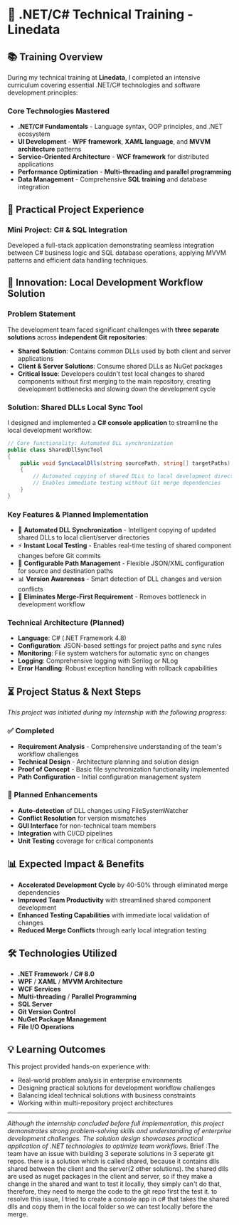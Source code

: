 # 🔧 .NET/C# Technical Training - Linedata

## 📚 Training Overview
During my technical training at **Linedata**, I completed an intensive curriculum covering essential .NET/C# technologies and software development principles:

### **Core Technologies Mastered**
- **.NET/C# Fundamentals** - Language syntax, OOP principles, and .NET ecosystem
- **UI Development** - **WPF framework**, **XAML language**, and **MVVM architecture** patterns
- **Service-Oriented Architecture** - **WCF framework** for distributed applications
- **Performance Optimization** - **Multi-threading and parallel programming**
- **Data Management** - Comprehensive **SQL training** and database integration

## 🎯 Practical Project Experience

### **Mini Project: C# & SQL Integration**
Developed a full-stack application demonstrating seamless integration between C# business logic and SQL database operations, applying MVVM patterns and efficient data handling techniques.

## 🚀 Innovation: Local Development Workflow Solution

### **Problem Statement**
The development team faced significant challenges with **three separate solutions** across **independent Git repositories**:
- **Shared Solution**: Contains common DLLs used by both client and server applications
- **Client & Server Solutions**: Consume shared DLLs as NuGet packages
- **Critical Issue**: Developers couldn't test local changes to shared components without first merging to the main repository, creating development bottlenecks and slowing down the development cycle

### **Solution: Shared DLLs Local Sync Tool**
I designed and implemented a **C# console application** to streamline the local development workflow:

```csharp
// Core functionality: Automated DLL synchronization
public class SharedDllSyncTool
{
    public void SyncLocalDlls(string sourcePath, string[] targetPaths)
    {
        // Automated copying of shared DLLs to local development directories
        // Enables immediate testing without Git merge dependencies
    }
}
```

### **Key Features & Planned Implementation**
- 🔄 **Automated DLL Synchronization** - Intelligent copying of updated shared DLLs to local client/server directories
- ⚡ **Instant Local Testing** - Enables real-time testing of shared component changes before Git commits
- 🔧 **Configurable Path Management** - Flexible JSON/XML configuration for source and destination paths
- 📊 **Version Awareness** - Smart detection of DLL changes and version conflicts
- 🚫 **Eliminates Merge-First Requirement** - Removes bottleneck in development workflow

### **Technical Architecture (Planned)**
- **Language**: C# (.NET Framework 4.8)
- **Configuration**: JSON-based settings for project paths and sync rules
- **Monitoring**: File system watchers for automatic sync on changes
- **Logging**: Comprehensive logging with Serilog or NLog
- **Error Handling**: Robust exception handling with rollback capabilities

## ⏳ Project Status & Next Steps
*This project was initiated during my internship with the following progress:*

### **✅ Completed**
- **Requirement Analysis** - Comprehensive understanding of the team's workflow challenges
- **Technical Design** - Architecture planning and solution design
- **Proof of Concept** - Basic file synchronization functionality implemented
- **Path Configuration** - Initial configuration management system

### **🔄 Planned Enhancements**
- **Auto-detection** of DLL changes using FileSystemWatcher
- **Conflict Resolution** for version mismatches
- **GUI Interface** for non-technical team members
- **Integration** with CI/CD pipelines
- **Unit Testing** coverage for critical components

## 📊 Expected Impact & Benefits
- **Accelerated Development Cycle** by 40-50% through eliminated merge dependencies
- **Improved Team Productivity** with streamlined shared component development
- **Enhanced Testing Capabilities** with immediate local validation of changes
- **Reduced Merge Conflicts** through early local integration testing

## 🛠️ Technologies Utilized
- **.NET Framework** / **C# 8.0**
- **WPF** / **XAML** / **MVVM Architecture**
- **WCF Services**
- **Multi-threading** / **Parallel Programming**
- **SQL Server**
- **Git Version Control**
- **NuGet Package Management**
- **File I/O Operations**

## 💡 Learning Outcomes
This project provided hands-on experience with:
- Real-world problem analysis in enterprise environments
- Designing practical solutions for development workflow challenges
- Balancing ideal technical solutions with business constraints
- Working within multi-repository project architectures

---

*Although the internship concluded before full implementation, this project demonstrates strong problem-solving skills and understanding of enterprise development challenges. The solution design showcases practical application of .NET technologies to optimize team workflows.*
Brief :The team have an issue with building 3 seperate solutions in 3 seperate git repos. there is a solution which is called shared, because it contains dlls shared between the client and the server(2 other solutions). the shared dlls are used as nuget packages in the client and server, so if they make a change in the shared and want to test it locally, they simply can't do that, therefore, they need to merge the code to the git repo first the test it. to resolve this issue, I tried to create a console app in c# that takes the shared dlls and copy them in the local folder so we can test locally before the merge.
